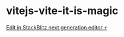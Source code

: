 # vitejs-vite-it-is-magic

[Edit in StackBlitz next generation editor ⚡️](https://stackblitz.com/~/github.com/UmbertoAdrianSemeleer/vitejs-vite-it-is-magic)
